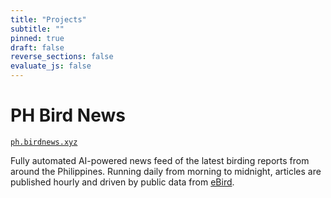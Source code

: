 ```yaml
---
title: "Projects"
subtitle: ""
pinned: true
draft: false
reverse_sections: false
evaluate_js: false
---
```


# PH Bird News

[`ph.birdnews.xyz`](https://ph.birdnews.xyz)

Fully automated AI-powered news feed of the latest birding reports from around the Philippines. Running daily from morning to midnight, articles are published hourly and driven by public data from [eBird](https://ebird.org).
